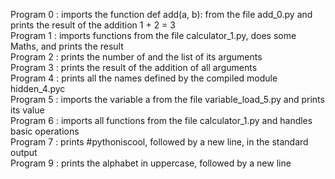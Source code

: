 Program 0 : imports the function def add(a, b): from the file add_0.py and prints the result of the addition 1 + 2 = 3  
Program 1 : imports functions from the file calculator_1.py, does some Maths, and prints the result  
Program 2 : prints the number of and the list of its arguments  
Program 3 : prints the result of the addition of all arguments  
Program 4 : prints all the names defined by the compiled module hidden_4.pyc  
Program 5 : imports the variable a from the file variable_load_5.py and prints its value  
Program 6 : imports all functions from the file calculator_1.py and handles basic operations  
Program 7 : prints #pythoniscool, followed by a new line, in the standard output  
Program 9 : prints the alphabet in uppercase, followed by a new line  